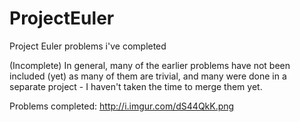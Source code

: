 # ProjectEuler
Project Euler problems i've completed


(Incomplete)
In general, many of the earlier problems have not been included (yet) as many of them are trivial, and many were done in a
separate project - I haven't taken the time to merge them yet.

Problems completed: http://i.imgur.com/dS44QkK.png
